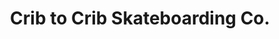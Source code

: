 ---
title: "Crib to Crib Skateboarding Co."
url: /bloomington/crib-to-crib-skateboarding-co/
shop: shop
---